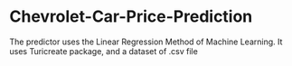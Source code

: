 # Chevrolet-Car-Price-Prediction
The predictor uses the Linear Regression Method of Machine Learning. It uses Turicreate package, and a dataset of .csv file
